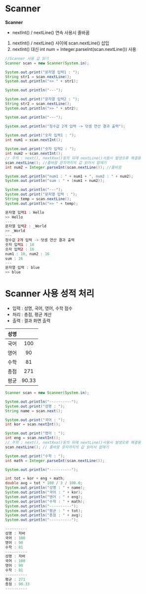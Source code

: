 # Scanner

**Scanner**
- nextInt() / nextLine() 연속 사용시 줄바꿈 
1. nextInt() / nextLine() 사이에 scan.nextLine() 삽입
2. nextInt() 대신 int num = Integer.parseInt(scan.nextLine()) 사용

```java
//Scanner 사용 값 읽기
Scanner scan = new Scanner(System.in);

System.out.print("문자열 입력1 : ");
String str1 = scan.nextLine();
System.out.println(">> " + str1);

System.out.println("---");

System.out.print("문자열 입력2 : ");
String str2 = scan.nextLine();
System.out.println(">> " + str2);

System.out.println("---");

System.out.println("정수값 2개 입력 -> 덧셈 연산 결과 출력");
		
System.out.print("숫자 입력1 : ");
int num1 = scan.nextInt();

System.out.print("숫자 입력2 : ");
int num2 = scan.nextInt();
// 주의 : next(), nextXxx()등의 뒤에 nextLine()사용시 발생오류 해결용
scan.nextLine(); //줄바꿈 문자까지의 값 읽어서 없애기
int num2 = Integer.parseInt(scan.nextLine()); //줄바꿈

System.out.println("num1 : " + num1 + ", num2 : " + num2);
System.out.println("sum : " + (num1 + num2));

System.out.println("---");
System.out.print("문자열 입력 : ");
String temp = scan.nextLine();
System.out.println(">> " + temp);
```
```java
문자열 입력1 : Hello
>> Hello
---
문자열 입력2 : _World
>> _World
---
정수값 2개 입력 -> 덧셈 연산 결과 출력
숫자 입력1 : 10
숫자 입력2 : 16
num1 : 10, num2 : 16
sum : 26
---
문자열 입력 : blue
>> blue
```

# Scanner 사용 성적 처리
- 입력 : 성명, 국어, 영어, 수학 점수
- 처리 : 총점, 평균 계산
- 출력 : 결과 화면 출력

|성명||
|:---:|:---:|
|국어|100|
|영어|90|
|수학|81|
|총점|271|
|평균|90.33|

```java
Scanner scan = new Scanner(System.in);

System.out.println("----------");
System.out.print("성명 : ");
String name = scan.next();

System.out.print("국어 : ");
int kor = scan.nextInt();

System.out.print("영어 : ");
int eng = scan.nextInt();
// 주의 : next(), nextXxx()등의 뒤에 nextLine()사용시 발생오류 해결용
scan.nextLine(); // 줄바꿈 문자까지의 값 읽어서 없애기

System.out.print("수학 : ");
int math = Integer.parseInt(scan.nextLine());

System.out.println("----------");

int tot = kor + eng + math;
double avg = tot * 100 / 3 / 100.0;
System.out.println("성명 : " + name);
System.out.println("국어 : " + kor);
System.out.println("영어 : " + eng);
System.out.println("수학 : " + math);
System.out.println("----------");
System.out.println("평균 : " + tot);
System.out.println("총점 : " + avg);
System.out.println("----------");
```
```java
----------
성명 : 자바
국어 : 100
영어 : 90
수학 : 81
----------
성명 : 자바
국어 : 100
영어 : 90
수학 : 81
----------
평균 : 271
총점 : 90.33
----------
```













